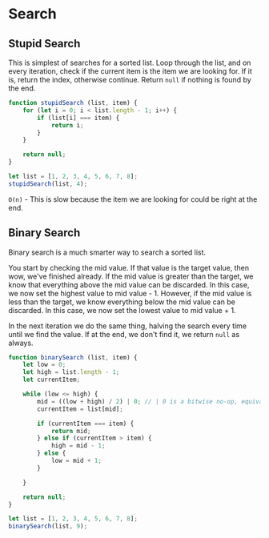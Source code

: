 # Search

## Stupid Search
This is simplest of searches for a sorted list. Loop through the list, and on every iteration, check if the current item 
is the item we are looking for. If it is, return the index, otherwise continue. Return `null` if nothing is found by the end.


```javascript
function stupidSearch (list, item) {
    for (let i = 0; i < list.length - 1; i++) {
        if (list[i] === item) {
            return i;
        }
    }

    return null;
}
```

```javascript
let list = [1, 2, 3, 4, 5, 6, 7, 8];
stupidSearch(list, 4);
```
`O(n)` - This is slow because the item we are looking for could be right at the end. 

## Binary Search
Binary search is a much smarter way to search a sorted list. 

You start by checking the mid value. If that value is the target value, 
then wow, we've finished already. If the mid value is greater than the target, we know that everything above the mid value can be discarded.
In this case, we now set the highest value to mid value - 1. However, if the mid value is less than the target, we know everything below
the mid value can be discarded. In this case, we now set the lowest value to mid value + 1. 

In the next iteration we do the same thing, halving the search every time until we find the value. If at the end, we don't find it, we return `null` as always.

```javascript
function binarySearch (list, item) {
    let low = 0;
    let high = list.length - 1;
    let currentItem;

    while (low <= high) {
        mid = ((low + high) / 2) | 0; // | 0 is a bitwise no-op, equivalent to Math.trunc()
        currentItem = list[mid];

        if (currentItem === item) {
            return mid;
        } else if (currentItem > item) {
            high = mid - 1;
        } else {
            low = mid + 1;
        }

    }

    return null;
}
```

```javascript
let list = [1, 2, 3, 4, 5, 6, 7, 8];
binarySearch(list, 9);
```
